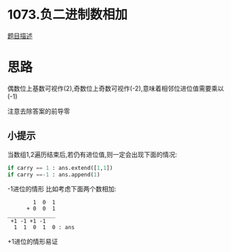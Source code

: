 # 1073.负二进制数相加

[题目描述](https://leetcode-cn.com/problems/adding-two-negabinary-numbers/)

# 思路

偶数位上基数可视作(2),奇数位上奇数可视作(-2),意味着相邻位进位值需要乘以(-1)

注意去除答案的前导零

## 小提示

当数组1,2遍历结束后,若仍有进位值,则一定会出现下面的情况:

```python
if carry == 1 : ans.extend([1,1])
if carry ==-1 : ans.append(1) 
```

-1进位的情形 
比如考虑下面两个数相加:  
```
        1  0  1
      + 0  0  1
_______________
 +1 -1 +1 -1
  1  1  0  1  0 : ans
```

+1进位的情形易证
